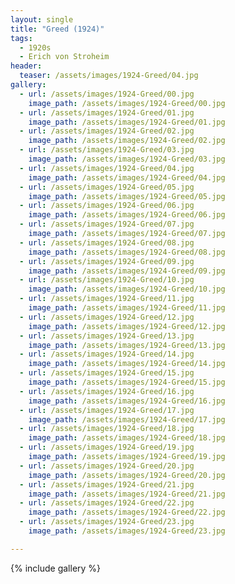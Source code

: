 ```yaml
---
layout: single
title: "Greed (1924)"
tags:
  - 1920s 
  - Erich von Stroheim
header:
  teaser: /assets/images/1924-Greed/04.jpg
gallery:
  - url: /assets/images/1924-Greed/00.jpg
    image_path: /assets/images/1924-Greed/00.jpg  
  - url: /assets/images/1924-Greed/01.jpg
    image_path: /assets/images/1924-Greed/01.jpg
  - url: /assets/images/1924-Greed/02.jpg
    image_path: /assets/images/1924-Greed/02.jpg
  - url: /assets/images/1924-Greed/03.jpg
    image_path: /assets/images/1924-Greed/03.jpg
  - url: /assets/images/1924-Greed/04.jpg
    image_path: /assets/images/1924-Greed/04.jpg
  - url: /assets/images/1924-Greed/05.jpg
    image_path: /assets/images/1924-Greed/05.jpg
  - url: /assets/images/1924-Greed/06.jpg
    image_path: /assets/images/1924-Greed/06.jpg
  - url: /assets/images/1924-Greed/07.jpg
    image_path: /assets/images/1924-Greed/07.jpg
  - url: /assets/images/1924-Greed/08.jpg
    image_path: /assets/images/1924-Greed/08.jpg
  - url: /assets/images/1924-Greed/09.jpg
    image_path: /assets/images/1924-Greed/09.jpg
  - url: /assets/images/1924-Greed/10.jpg
    image_path: /assets/images/1924-Greed/10.jpg
  - url: /assets/images/1924-Greed/11.jpg
    image_path: /assets/images/1924-Greed/11.jpg
  - url: /assets/images/1924-Greed/12.jpg
    image_path: /assets/images/1924-Greed/12.jpg
  - url: /assets/images/1924-Greed/13.jpg
    image_path: /assets/images/1924-Greed/13.jpg
  - url: /assets/images/1924-Greed/14.jpg
    image_path: /assets/images/1924-Greed/14.jpg
  - url: /assets/images/1924-Greed/15.jpg
    image_path: /assets/images/1924-Greed/15.jpg
  - url: /assets/images/1924-Greed/16.jpg
    image_path: /assets/images/1924-Greed/16.jpg
  - url: /assets/images/1924-Greed/17.jpg
    image_path: /assets/images/1924-Greed/17.jpg
  - url: /assets/images/1924-Greed/18.jpg
    image_path: /assets/images/1924-Greed/18.jpg
  - url: /assets/images/1924-Greed/19.jpg
    image_path: /assets/images/1924-Greed/19.jpg
  - url: /assets/images/1924-Greed/20.jpg
    image_path: /assets/images/1924-Greed/20.jpg
  - url: /assets/images/1924-Greed/21.jpg
    image_path: /assets/images/1924-Greed/21.jpg
  - url: /assets/images/1924-Greed/22.jpg
    image_path: /assets/images/1924-Greed/22.jpg
  - url: /assets/images/1924-Greed/23.jpg
    image_path: /assets/images/1924-Greed/23.jpg

---
```

{% include gallery %}
